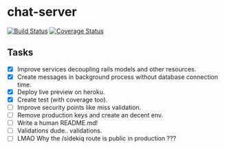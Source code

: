 # chat-server

[![Build Status](https://travis-ci.org/tunnes/chat-server.svg?branch=master)](https://travis-ci.org/tunnes/chat-server)
[![Coverage Status](https://coveralls.io/repos/github/tunnes/chat-server/badge.svg?branch=master&v=0)](https://coveralls.io/github/tunnes/chat-server?branch=master)

## Tasks
- [x] Improve services decoupling rails models and other resources.
- [x] Create messages in background process without database connection time.
- [x] Deploy live preview on heroku.
- [x] Create test (with coverage too).
- [ ] Improve security points like miss validation.
- [ ] Remove production keys and create an decent env.
- [ ] Write a human README.md!
- [ ] Validations dude.. validations.
- [ ] LMAO Why the /sidekiq route is public in production ???
